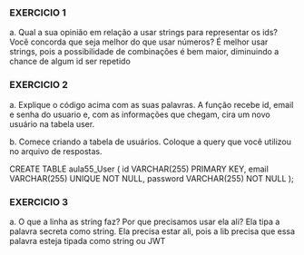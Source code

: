 ### EXERCICIO 1

a. Qual a sua opinião em relação a usar strings para representar os ids? Você concorda que seja melhor do que usar números?
É melhor usar strings, pois a possibilidade de combinações é bem maior, diminuindo a chance de algum id ser repetido

### EXERCICIO 2
a. Explique o código acima com as suas palavras.
A função recebe id, email e senha do usuario e, com as informações que chegam, cira um novo usuário na tabela user.

b. Comece criando a tabela de usuários. Coloque a query que você utilizou no arquivo de respostas.

CREATE TABLE aula55_User (
	id VARCHAR(255) PRIMARY KEY,
    email VARCHAR(255) UNIQUE NOT NULL,
    password VARCHAR(255) NOT NULL
);

### EXERCICIO 3

a. O que a linha as string faz? Por que precisamos usar ela ali?
Ela tipa a palavra secreta como string. Ela precisa estar ali, pois a lib precisa que essa palavra esteja tipada como string ou JWT